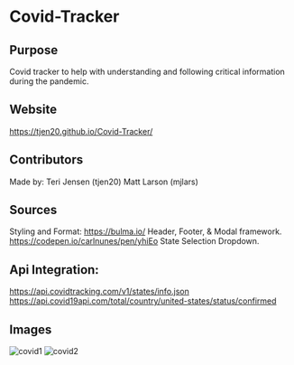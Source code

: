 # Covid-Tracker

## Purpose
Covid tracker to help with understanding and following critical information during the pandemic. 

## Website
https://tjen20.github.io/Covid-Tracker/

## Contributors
Made by:
Teri Jensen (tjen20)
Matt Larson (mjlars)

## Sources
Styling and Format:
https://bulma.io/ Header, Footer, & Modal framework.
https://codepen.io/carlnunes/pen/yhiEo State Selection Dropdown.


## Api Integration:
https://api.covidtracking.com/v1/states/info.json
https://api.covid19api.com/total/country/united-states/status/confirmed

## Images
![covid1](https://user-images.githubusercontent.com/89708940/139602078-57a58207-05f6-4754-9ef7-7d15ee986b0f.png)
![covid2](https://user-images.githubusercontent.com/89708940/139602054-c9dad7a9-506b-4fc7-8afd-870cf2de9517.png)
